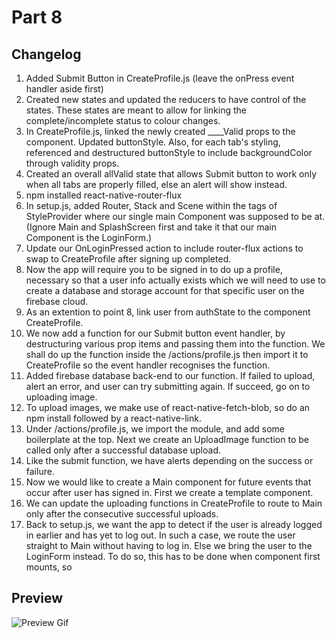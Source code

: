 # Part 8
## Changelog
1. Added Submit Button in CreateProfile.js (leave the onPress event handler aside first)
2. Created new states and updated the reducers to have control of the states. These states are meant to allow for linking the complete/incomplete status to colour changes.
3. In CreateProfile.js, linked the newly created ____Valid props to the component. Updated buttonStyle. Also, for each tab's styling, referenced and destructured buttonStyle to include backgroundColor through validity props.
4. Created an overall allValid state that allows Submit button to work only when all tabs are properly filled, else an alert will show instead.
5. npm installed react-native-router-flux
6. In setup.js, added Router, Stack and Scene within the tags of StyleProvider where our single main Component was supposed to be at. (Ignore Main and SplashScreen first and take it that our main Component is the LoginForm.)
7. Update our OnLoginPressed action to include router-flux actions to swap to CreateProfile after signing up completed. 
8. Now the app will require you to be signed in to do up a profile, necessary so that a user info actually exists which we will need to use to create a database and storage account for that specific user on the firebase cloud.
9. As an extention to point 8, link user from authState to the component CreateProfile.
10. We now add a function for our Submit button event handler, by destructuring various prop items and passing them into the function. We shall do up the function inside the /actions/profile.js then import it to CreateProfile so the event handler recognises the function.
11. Added firebase database back-end to our function. If failed to upload, alert an error, and user can try submitting again. If succeed, go on to uploading image.
12. To upload images, we make use of react-native-fetch-blob, so do an npm install followed by a react-native-link.
13. Under /actions/profile.js, we import the module, and add some boilerplate at the top. Next we create an UploadImage function to be called only after a successful database upload.
14. Like the submit function, we have alerts depending on the success or failure.
15. Now we would like to create a Main component for future events that occur after user has signed in. First we create a template component.
16. We can update the uploading functions in CreateProfile to route to Main only after the consecutive successful uploads.
17. Back to setup.js, we want the app to detect if the user is already logged in earlier and has yet to log out. In such a case, we route the user straight to Main without having to log in. Else we bring the user to the LoginForm instead. To do so, this has to be done when component first mounts, so 

## Preview
![Preview Gif](./part8.gif)
